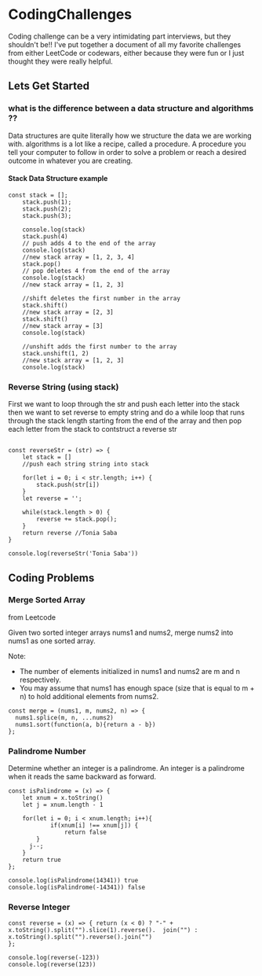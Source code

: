 # CodingChallenges

Coding challenge can be a very intimidating part interviews, but they shouldn't be!! 
I've put together a document of all my favorite challenges from either LeetCode or codewars, either because they were fun or I just thought they were really helpful. 

## Lets Get Started

### what is the difference between a data structure and algorithms ?? 
Data structures are quite literally how we structure the data we are working with. 
algorithms is a lot like a recipe, called a procedure. A procedure you tell your computer 
to follow in order to solve a problem or reach a desired outcome in whatever you are creating. 

#### Stack Data Structure example 

```
const stack = [];
    stack.push(1);
    stack.push(2);
    stack.push(3);

    console.log(stack)
    stack.push(4)
    // push adds 4 to the end of the array 
    console.log(stack) 
    //new stack array = [1, 2, 3, 4]
    stack.pop()
    // pop deletes 4 from the end of the array 
    console.log(stack) 
    //new stack array = [1, 2, 3]

    //shift deletes the first number in the array
    stack.shift()
    //new stack array = [2, 3]
    stack.shift()
    //new stack array = [3]
    console.log(stack) 

    //unshift adds the first number to the array
    stack.unshift(1, 2)
    //new stack array = [1, 2, 3]
    console.log(stack)
```
### Reverse String (using stack)
First we want to loop through the str and push each letter into the stack
then we want to set reverse to empty string and do a while loop that runs through the stack length starting from the end of the array and then pop each letter from the stack to contstruct a reverse str 

```

const reverseStr = (str) => {
    let stack = []
    //push each string string into stack

    for(let i = 0; i < str.length; i++) {
        stack.push(str[i])
    }
    let reverse = '';

    while(stack.length > 0) {
        reverse += stack.pop();
    }
    return reverse //Tonia Saba
}

console.log(reverseStr('Tonia Saba'))
```


## Coding Problems

### Merge Sorted Array
from Leetcode 

Given two sorted integer arrays nums1 and nums2, merge nums2 into nums1 as one sorted array.

Note:

- The number of elements initialized in nums1 and nums2 are m and n respectively.
- You may assume that nums1 has enough space (size that is equal to m + n) to hold additional elements from nums2.

```
const merge = (nums1, m, nums2, n) => { 
  nums1.splice(m, n, ...nums2)
  nums1.sort(function(a, b){return a - b}) 
};

```


### Palindrome Number
Determine whether an integer is a palindrome. An integer is a palindrome when it reads the same backward as forward.

```
const isPalindrome = (x) => {
    let xnum = x.toString()
    let j = xnum.length - 1
    
    for(let i = 0; i < xnum.length; i++){
            if(xnum[i] !== xnum[j]) {
                return false
        }
      j--;
    }
    return true         
};

console.log(isPalindrome(14341)) true
console.log(isPalindrome(-14341)) false
```

### Reverse Integer 
```
const reverse = (x) => { return (x < 0) ? "-" + x.toString().split("").slice(1).reverse().  join("") : x.toString().split("").reverse().join("")   
};

console.log(reverse(-123))
console.log(reverse(123))
```
